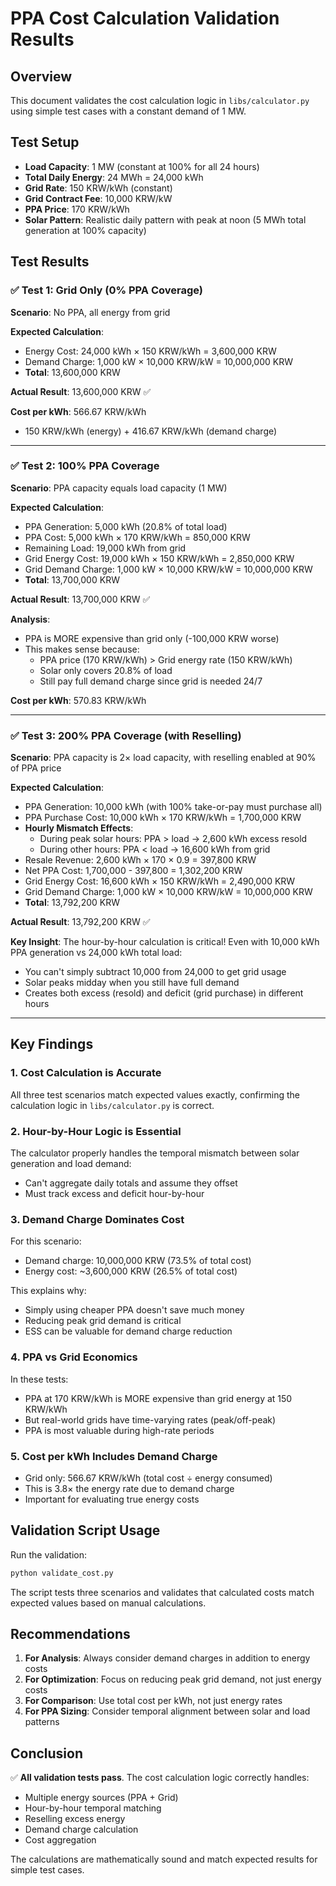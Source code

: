 # PPA Cost Calculation Validation Results

## Overview
This document validates the cost calculation logic in `libs/calculator.py` using simple test cases with a constant demand of 1 MW.

## Test Setup
- **Load Capacity**: 1 MW (constant at 100% for all 24 hours)
- **Total Daily Energy**: 24 MWh = 24,000 kWh
- **Grid Rate**: 150 KRW/kWh (constant)
- **Grid Contract Fee**: 10,000 KRW/kW
- **PPA Price**: 170 KRW/kWh
- **Solar Pattern**: Realistic daily pattern with peak at noon (5 MWh total generation at 100% capacity)

## Test Results

### ✅ Test 1: Grid Only (0% PPA Coverage)
**Scenario**: No PPA, all energy from grid

**Expected Calculation**:
- Energy Cost: 24,000 kWh × 150 KRW/kWh = 3,600,000 KRW
- Demand Charge: 1,000 kW × 10,000 KRW/kW = 10,000,000 KRW
- **Total**: 13,600,000 KRW

**Actual Result**: 13,600,000 KRW ✅

**Cost per kWh**: 566.67 KRW/kWh
- 150 KRW/kWh (energy) + 416.67 KRW/kWh (demand charge)

---

### ✅ Test 2: 100% PPA Coverage
**Scenario**: PPA capacity equals load capacity (1 MW)

**Expected Calculation**:
- PPA Generation: 5,000 kWh (20.8% of total load)
- PPA Cost: 5,000 kWh × 170 KRW/kWh = 850,000 KRW
- Remaining Load: 19,000 kWh from grid
- Grid Energy Cost: 19,000 kWh × 150 KRW/kWh = 2,850,000 KRW
- Grid Demand Charge: 1,000 kW × 10,000 KRW/kW = 10,000,000 KRW
- **Total**: 13,700,000 KRW

**Actual Result**: 13,700,000 KRW ✅

**Analysis**:
- PPA is MORE expensive than grid only (-100,000 KRW worse)
- This makes sense because:
  - PPA price (170 KRW/kWh) > Grid energy rate (150 KRW/kWh)
  - Solar only covers 20.8% of load
  - Still pay full demand charge since grid is needed 24/7

**Cost per kWh**: 570.83 KRW/kWh

---

### ✅ Test 3: 200% PPA Coverage (with Reselling)
**Scenario**: PPA capacity is 2× load capacity, with reselling enabled at 90% of PPA price

**Expected Calculation**:
- PPA Generation: 10,000 kWh (with 100% take-or-pay must purchase all)
- PPA Purchase Cost: 10,000 kWh × 170 KRW/kWh = 1,700,000 KRW
- **Hourly Mismatch Effects**:
  - During peak solar hours: PPA > load → 2,600 kWh excess resold
  - During other hours: PPA < load → 16,600 kWh from grid
- Resale Revenue: 2,600 kWh × 170 × 0.9 = 397,800 KRW
- Net PPA Cost: 1,700,000 - 397,800 = 1,302,200 KRW
- Grid Energy Cost: 16,600 kWh × 150 KRW/kWh = 2,490,000 KRW
- Grid Demand Charge: 1,000 kW × 10,000 KRW/kW = 10,000,000 KRW
- **Total**: 13,792,200 KRW

**Actual Result**: 13,792,200 KRW ✅

**Key Insight**:
The hour-by-hour calculation is critical! Even with 10,000 kWh PPA generation vs 24,000 kWh total load:
- You can't simply subtract 10,000 from 24,000 to get grid usage
- Solar peaks midday when you still have full demand
- Creates both excess (resold) and deficit (grid purchase) in different hours

---

## Key Findings

### 1. **Cost Calculation is Accurate**
All three test scenarios match expected values exactly, confirming the calculation logic in `libs/calculator.py` is correct.

### 2. **Hour-by-Hour Logic is Essential**
The calculator properly handles the temporal mismatch between solar generation and load demand:
- Can't aggregate daily totals and assume they offset
- Must track excess and deficit hour-by-hour

### 3. **Demand Charge Dominates Cost**
For this scenario:
- Demand charge: 10,000,000 KRW (73.5% of total cost)
- Energy cost: ~3,600,000 KRW (26.5% of total cost)

This explains why:
- Simply using cheaper PPA doesn't save much money
- Reducing peak grid demand is critical
- ESS can be valuable for demand charge reduction

### 4. **PPA vs Grid Economics**
In these tests:
- PPA at 170 KRW/kWh is MORE expensive than grid energy at 150 KRW/kWh
- But real-world grids have time-varying rates (peak/off-peak)
- PPA is most valuable during high-rate periods

### 5. **Cost per kWh Includes Demand Charge**
- Grid only: 566.67 KRW/kWh (total cost ÷ energy consumed)
- This is 3.8× the energy rate due to demand charge
- Important for evaluating true energy costs

## Validation Script Usage

Run the validation:
```bash
python validate_cost.py
```

The script tests three scenarios and validates that calculated costs match expected values based on manual calculations.

## Recommendations

1. **For Analysis**: Always consider demand charges in addition to energy costs
2. **For Optimization**: Focus on reducing peak grid demand, not just energy costs
3. **For Comparison**: Use total cost per kWh, not just energy rates
4. **For PPA Sizing**: Consider temporal alignment between solar and load patterns

## Conclusion

✅ **All validation tests pass**. The cost calculation logic correctly handles:
- Multiple energy sources (PPA + Grid)
- Hour-by-hour temporal matching
- Reselling excess energy
- Demand charge calculation
- Cost aggregation

The calculations are mathematically sound and match expected results for simple test cases.
